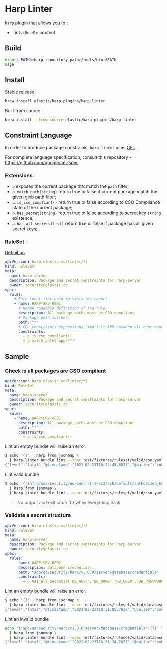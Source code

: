 # Harp Linter

`harp` plugin that allows you to :

* Lint a `Bundle` content

## Build

```sh
export PATH=<harp-repository-path>/tools/bin:$PATH
mage
```

## Install

Stable release

```sh
brew install elastic/harp-plugins/harp-linter
```

Built from source

```sh
brew install --from-source elastic/harp-plugins/harp-linter
```

## Constraint Language

In order to produce package constraints, `harp-linter` uses [CEL](https://github.com/google/cel-go).

For complete language specification, consult this repository - <https://github.com/google/cel-spec>

### Extensions

* `p` exposes the current package that match the `path` filter;
* `p.match_path(string)` return true or false if current package match the given [glob](https://github.com/gobwas/glob) path filter;
* `p.is_cso_compliant()` return true or false according to CSO Compliance state of the current package;
* `p.has_secret(string)` return true or false according to secret key `string` existence;
* `p.has_all_secrets(list)` return true or false if package has all given secret keys;

### RuleSet

[Definition](api/proto/harp/linter/v1/linter.proto)

```yaml
apiVersion: harp.elastic.co/linter/v1
kind: RuleSet
meta:
  name: harp-server
  description: Package and secret constraints for harp-server
  owner: security@elastic.co
spec:
  rules:
    # Rule identifier used to violation report
    - name: HARP-SRV-0001
      # Human readable definition of the rule.
      description: All package paths must be CSO compliant
      # Package path matcher.
      path: "*"
      # CEL constraints expressions (implicit AND between all contraints)
      constraints:
        - p.is_cso_compliant()
        - p.match_path("app/*")
```

## Sample

### Check is all packages are CSO compliant

```yaml
apiVersion: harp.elastic.co/linter/v1
kind: RuleSet
meta:
  name: harp-server
  description: Package and secret constraints for harp-server
  owner: security@elastic.co
spec:
  rules:
    - name: HARP-SRV-0001
      description: All package paths must be CSO compliant
      path: "*"
      constraints:
        - p.is_cso_compliant()
```

Lint an empty bundle will raise an error.

```sh
$ echo '{}' | harp from jsonmap \
  | harp-linter bundle lint --spec test/fixtures/ruleset/valid/cso.yaml
{"level":"fatal","@timestamp":"2021-02-23T10:24:45.852Z","@caller":"cobra@v1.1.3/command.go:856","@message":"unable to execute task","@appName":"harp-bundle-lint","@version":"","@revision":"8ebf40d","@appID":"BfGZbI8QYmSaXsBMWj8j0EASE67QcoP4OnC8nLl8xSXXtsY3PFEaABdfvm6c9yb3","@fields":{"error":"unable to validate given bundle: rule 'HARP-SRV-0001' didn't match any packages"}}
```

Lint valid bundle

```sh
$ echo '{"infra/aws/security/eu-central-1/ec2/ssh/default/authorized_keys":{"admin":"..."}}' \
  | harp from jsonmap \
  | harp-linter bundle lint --spec test/fixtures/ruleset/valid/cso.yaml
```

> No output and exit code (0) when everything is ok

### Validate a secret structure

```yaml
apiVersion: harp.elastic.co/linter/v1
kind: RuleSet
meta:
  name: harp-server
  description: Package and secret constraints for harp-server
  owner: security@elastic.co
spec:
  rules:
    - name: HARP-SRV-0002
      description: Database credentials
      path: "app/qa/security/harp/v1.0.0/server/database/credentials"
      constraints:
        - p.has_all_secrets(['DB_HOST','DB_NAME','DB_USER','DB_PASSWORD'])
```

Lint an empty bundle will raise an error.

```sh
$ echo '{}' | harp from jsonmap \
  | harp-linter bundle lint --spec test/fixtures/ruleset/valid/database-secret-validator.yaml
{"level":"fatal","@timestamp":"2021-02-23T10:31:05.792Z","@caller":"cobra@v1.1.3/command.go:856","@message":"unable to execute task","@appName":"harp-bundle-lint","@version":"","@revision":"8ebf40d","@appID":"2kl6OWqgNTHkBumvlEtelxpJ4V1uDQCtE5MlOS1hXaUbOYtU1rrXbEL2zswx65y4","@fields":{"error":"unable to validate given bundle: rule 'HARP-SRV-0002' didn't match any packages"}}
```

Lint an invalid bundle

```sh
echo '{"app/qa/security/harp/v1.0.0/server/database/credentials":{}}' \
  | harp from jsonmap \
  | harp-linter bundle lint --spec test/fixtures/ruleset/valid/database-secret-validator.yaml
{"level":"fatal","@timestamp":"2021-02-23T10:31:24.287Z","@caller":"cobra@v1.1.3/command.go:856","@message":"unable to execute task","@appName":"harp-bundle-lint","@version":"","@revision":"8ebf40d","@appID":"7pflS7bCAAsDcAiPJWm36pypWY3nHhqOQwCc9Vp1ABCm8ZUWbmGinGL5zbP1EWvn","@fields":{"error":"unable to validate given bundle: package 'app/qa/security/harp/v1.0.0/server/database/credentials' doesn't validate rule 'HARP-SRV-0002'"}}
```

